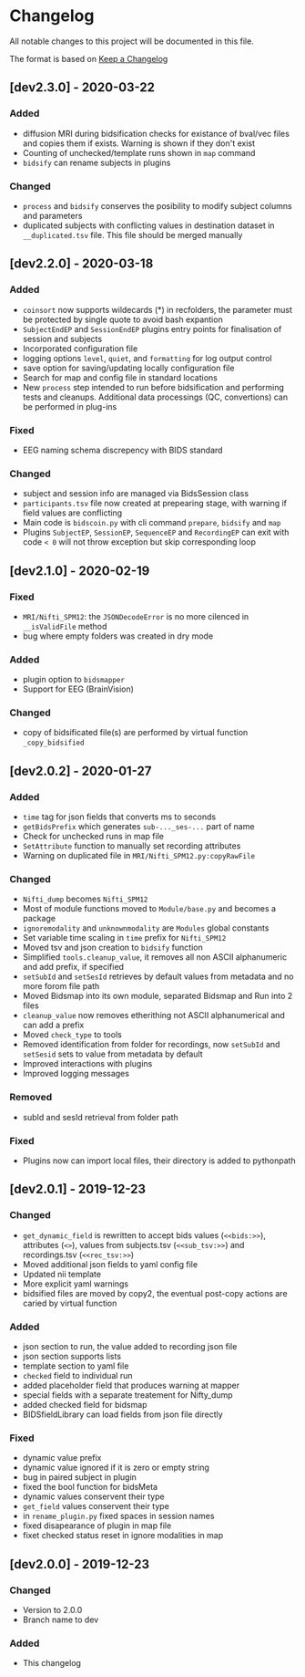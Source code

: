 # Changelog
All notable changes to this project will be documented in this file.

The format is based on [Keep a Changelog](https://keepachangelog.com/en/1.0.0/)

## [dev2.3.0] - 2020-03-22

### Added
- diffusion MRI during bidsification checks for existance of bval/vec
files and copies them if exists. Warning is shown if they don't exist
- Counting of unchecked/template runs shown in `map` command
- `bidsify` can rename subjects in plugins

### Changed
- `process` and `bidsify` conserves the posibility to modify subject columns and parameters
- duplicated subjects with conflicting values in destination dataset in `__duplicated.tsv` file.
This file should be merged manually

## [dev2.2.0] - 2020-03-18

### Added
- `coinsort` now supports wildecards (\*) in recfolders, the parameter must be protected
by single quote to avoid bash expantion 
- `SubjectEndEP` and `SessionEndEP` plugins entry points for finalisation of session and subjects
- Incorporated configuration file
- logging options `level`, `quiet`, and `formatting` for log output control
- save option for saving/updating locally configuration file
- Search for map and config file in standard locations
- New `process` step intended to run before bidsification and performing
tests and cleanups. Additional data processings (QC, convertions) can be performed
in plug-ins

### Fixed
- EEG naming schema discrepency with BIDS standard

### Changed
- subject and session info are managed via BidsSession class
- `participants.tsv` file now created at prepearing stage, with warning
if field values are conflicting
- Main code is `bidscoin.py` with cli command `prepare`, `bidsify` and `map`
- Plugins `SubjectEP`, `SessionEP`, `SequenceEP` and `RecordingEP` can exit with
code `< 0` will not throw exception but skip corresponding loop

## [dev2.1.0] - 2020-02-19

### Fixed 
- `MRI/Nifti_SPM12`: the `JSONDecodeError` is no more cilenced in `__isValidFile` method
- bug where empty folders was created in dry mode

### Added
- plugin option to `bidsmapper`
- Support for EEG (BrainVision)

### Changed
- copy of bidsificated file(s) are performed by virtual function
`_copy_bidsified`

## [dev2.0.2] - 2020-01-27

### Added
- `time` tag for json fields that converts ms to seconds
- `getBidsPrefix` which generates `sub-..._ses-...` part of name
- Check for unchecked runs in map file
- `SetAttribute` function to manually set recording attributes
- Warning on duplicated file in `MRI/Nifti_SPM12.py:copyRawFile`

### Changed
- `Nifti_dump` becomes `Nifti_SPM12`
- Most of module functions moved to `Module/base.py` and becomes a package
- `ignoremodality` and `unknownmodality` are `Modules` global constants
- Set variable time scaling in `time` prefix for `Nifti_SPM12` 
- Moved tsv and json creation to `bidsify` function
- Simplified `tools.cleanup_value`, it removes all non ASCII alphanumeric
and add prefix, if specified
- `setSubId` and `setSesId` retrieves by default values from metadata and 
no more forom file path
- Moved Bidsmap into its own module, separated Bidsmap and Run into 2 files
- `cleanup_value` now removes etherithing not ASCII alphanumerical
and can add a prefix
- Moved `check_type` to tools
- Removed identification from folder for recordings, now `setSubId` and `setSesid`
sets to value from metadata by default
- Improved interactions with plugins
- Improved logging messages

### Removed
- subId and sesId retrieval from folder path

### Fixed
- Plugins now can import local files, their directory is added to pythonpath


## [dev2.0.1] - 2019-12-23

### Changed
- `get_dynamic_field` is rewritten to accept bids values (`<<bids:>>`), 
attributes (`<>`), values from subjects.tsv (`<<sub_tsv:>>`) and recordings.tsv 
(`<<rec_tsv:>>`)
- Moved additional json fields to yaml config file
- Updated nii template
- More explicit yaml warnings
- bidsified files are moved by copy2, the eventual post-copy actions are caried by virtual function

### Added
- json section to run, the value added to recording json file
- json section supports lists
- template section to yaml file
- `checked` field to individual run
- added placeholder field that produces warning at mapper
- special fields with a separate treatement for Nifty\_dump
- added checked field for bidsmap
- BIDSfieldLibrary can load fields from json file directly

### Fixed
- dynamic value prefix
- dynamic value ignored if it is zero or empty string
- bug in paired subject in plugin
- fixed the bool function for bidsMeta
- dynamic values conservent their type
- `get_field` values conservent their type
- in `rename_plugin.py` fixed spaces in session names
- fixed disapearance of plugin in map file
- fixet checked status reset in ignore modalities in map

## [dev2.0.0] - 2019-12-23

### Changed
- Version to 2.0.0
- Branch name to dev

### Added
- This changelog

